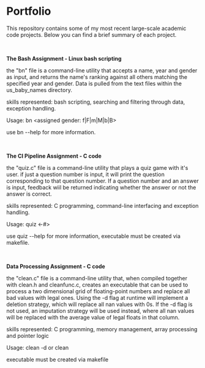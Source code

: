 # Portfolio
This repository contains some of my most recent large-scale academic code projects. Below you can find a brief summary of each project.

<br>

**The Bash Assignment - Linux bash scripting**

the "bn" file is a command-line utility that accepts a name, year and gender as input, and returns the name's ranking against all others matching the specified year and gender. Data is pulled from the text files within the us_baby_names directory.

skills represented: bash scripting, searching and filtering through data, exception handling.

Usage: bn <year> <assigned gender: f|F|m|M|b|B>

use bn --help for more information.

<br>

**The CI Pipeline Assignment - C code**

the "quiz.c" file is a command-line utility that plays a quiz game with it's user. if just a question number is input, it will print the question corresponding to that question number. If a question number and an answer is input, feedback wiil be returned indicating whether the answer or not the answer is correct. 

skills represented: C programming, command-line interfacing and exception handling.

Usage: quiz <-#> <answer>

use quiz --help for more information, executable must be created via makefile.

<br>

**Data Processing Assignment - C code**

the "clean.c" file is a command-line utility that, when compiled together with clean.h and cleanfunc.c, creates an executable that can be used to process a two dimensional grid of floating-point numbers and replace all bad values with legal ones. Using the -d flag at runtime will implement a deletion strategy, which will replace all nan values with 0s. If the -d flag is not used, an imputation strategy will be used instead, where all nan values will be replaced with the average value of legal floats in that column.

skills represented: C programming, memory management, array processing and pointer logic

Usage: clean -d <file> or clean <file>

executable must be created via makefile   
